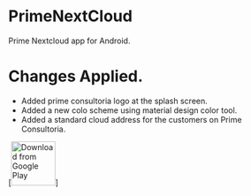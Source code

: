 # PrimeNextCloud

Prime Nextcloud app for Android. 

# Changes Applied.

* Added prime consultoria logo at the splash screen. 
* Added a new colo scheme using material design color tool. 
* Added a standard cloud address for the customers on Prime Consultoria. 

[<img src="https://play.google.com/intl/en_us/badges/images/generic/en_badge_web_generic.png" 
      alt="Download from Google Play" 
      height="80">]

